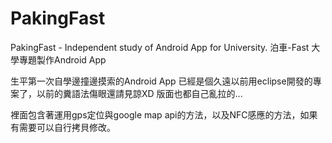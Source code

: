 # PakingFast
PakingFast - Independent study  of  Android App for University. 泊車-Fast 大學專題製作Android App 

生平第一次自學邊撞邊摸索的Android App
已經是個久遠以前用eclipse開發的專案了，以前的糞語法傷眼還請見諒XD
版面也都自己亂拉的...

裡面包含著運用gps定位與google map api的方法，以及NFC感應的方法，如果有需要可以自行拷貝修改。
